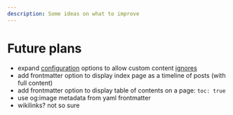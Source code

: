 ```yaml
---
description: Some ideas on what to improve
---
```


# Future plans

- expand [configuration](configuration.md) options to allow custom content
  [ignores](features#ignoring-files)
- add frontmatter option to display index page as a timeline of posts (with full
  content)
- add frontmatter option to display table of contents on a page: `toc: true`
- use og:image metadata from yaml frontmatter
- wikilinks? not so sure
